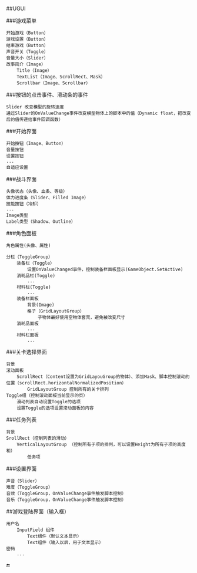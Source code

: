 ##UGUI


###游戏菜单

    开始游戏（Button）
    游戏设置（Button）
    结束游戏（Button）
    声音开关（Toggle）
    音量大小（Slider）
    故事简介（Image）
        Title（Image）
        TextList（Image、ScrollRect、Mask）
        Scrollbar（Image、Scrollbar）

###按钮的点击事件、滑动条的事件

    Slider 改变模型的旋转速度
    通过Slider的OnValueChange事件改变模型物体上的脚本中的值（Dynamic float，把改变后的值传递给事件回调函数）

###开始界面

    开始按钮（Image、Button）
    音量按钮
    设置按钮
    ...
    自适应设置

###战斗界面

    头像状态（头像、血条、等级）
    体力进度条（Slider、Filled Image）
    技能按钮（冷却）
    ...
    Image类型
    Label类型（Shadow、Outline）

###角色面板

    角色属性(头像、属性)
    
    分栏（ToggleGroup）
        装备栏（Toggle）
            设置OnValueChanged事件，控制装备栏面板显示(GameObject.SetActive)
        消耗品栏(Toggle)
            ...
        材料栏(Toggle)
            ...
        装备栏面板
            背景(Image)
            格子（GridLayoutGroup）
                子物体最好使用空物体套壳，避免被改变尺寸
        消耗品面板
            ...
        材料栏面板
            ...

###关卡选择界面

    背景
    滚动面板
        ScrollRect（Content设置为GridLayouGroup的物体）、添加Mask、脚本控制滚动的位置（scrollRect.horizontalNormalizedPosition）
            GridLayoutGroup 控制所有的关卡排列
    Toggle组（控制滚动面板当前显示的页）
        滑动列表自动设置Toggle的选项
        设置Toggle的选项设置滚动面板的内容


###任务列表

    背景
    SrollRect（控制列表的滑动）
        VerticalLayoutGroup （控制所有子项的排列，可以设置Height为所有子项的高度和）
            任务项


###设置界面

    声音（Slider）
    难度（ToggleGroup）
    音效（ToggleGroup，OnValueChange事件触发脚本控制）
    音乐（ToggleGroup，OnValueChange事件触发脚本控制）


##游戏登陆界面（输入框）

    用户名
        InputField 组件
            Text组件（默认文本显示）
            Text组件（输入以后，用于文本显示）
    密码
        ...
        


🔚


